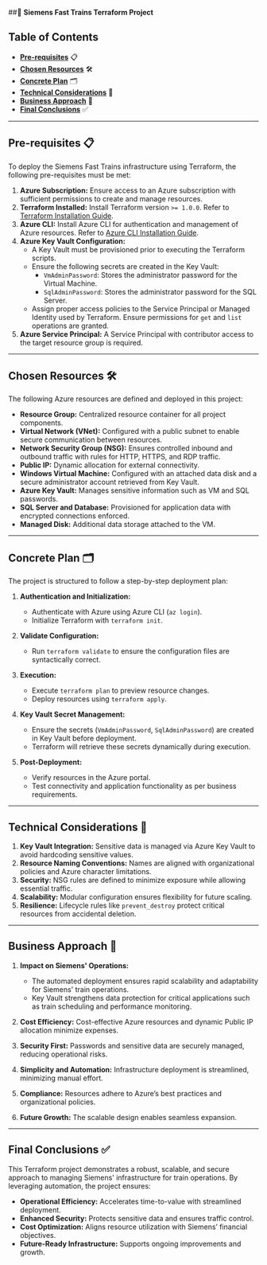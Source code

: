 ##🚆 **Siemens Fast Trains Terraform Project**

## **Table of Contents**
- **[Pre-requisites](#pre-requisites)** 📋
- **[Chosen Resources](#chosen-resources)** 🛠️
- **[Concrete Plan](#concrete-plan)** 🗂️
- **[Technical Considerations](#technical-considerations)** 🔧
- **[Business Approach](#business-approach)** 💼
- **[Final Conclusions](#final-conclusions)** ✅

---

## **Pre-requisites** 📋
To deploy the Siemens Fast Trains infrastructure using Terraform, the following pre-requisites must be met:

1. **Azure Subscription:** Ensure access to an Azure subscription with sufficient permissions to create and manage resources.
2. **Terraform Installed:** Install Terraform version `>= 1.0.0`. Refer to [Terraform Installation Guide](https://developer.hashicorp.com/terraform/tutorials/aws-get-started/install-cli).
3. **Azure CLI:** Install Azure CLI for authentication and management of Azure resources. Refer to [Azure CLI Installation Guide](https://learn.microsoft.com/en-us/cli/azure/install-azure-cli).
4. **Azure Key Vault Configuration:**
   - A Key Vault must be provisioned prior to executing the Terraform scripts.
   - Ensure the following secrets are created in the Key Vault:
     - `VmAdminPassword`: Stores the administrator password for the Virtual Machine.
     - `SqlAdminPassword`: Stores the administrator password for the SQL Server.
   - Assign proper access policies to the Service Principal or Managed Identity used by Terraform. Ensure permissions for `get` and `list` operations are granted.
5. **Azure Service Principal:** A Service Principal with contributor access to the target resource group is required.

---

## **Chosen Resources** 🛠️
The following Azure resources are defined and deployed in this project:

- **Resource Group:** Centralized resource container for all project components.
- **Virtual Network (VNet):** Configured with a public subnet to enable secure communication between resources.
- **Network Security Group (NSG):** Ensures controlled inbound and outbound traffic with rules for HTTP, HTTPS, and RDP traffic.
- **Public IP:** Dynamic allocation for external connectivity.
- **Windows Virtual Machine:** Configured with an attached data disk and a secure administrator account retrieved from Key Vault.
- **Azure Key Vault:** Manages sensitive information such as VM and SQL passwords.
- **SQL Server and Database:** Provisioned for application data with encrypted connections enforced.
- **Managed Disk:** Additional data storage attached to the VM.

---

## **Concrete Plan** 🗂️
The project is structured to follow a step-by-step deployment plan:

1. **Authentication and Initialization:**
   - Authenticate with Azure using Azure CLI (`az login`).
   - Initialize Terraform with `terraform init`.

2. **Validate Configuration:**
   - Run `terraform validate` to ensure the configuration files are syntactically correct.

3. **Execution:**
   - Execute `terraform plan` to preview resource changes.
   - Deploy resources using `terraform apply`.

4. **Key Vault Secret Management:**
   - Ensure the secrets (`VmAdminPassword`, `SqlAdminPassword`) are created in Key Vault before deployment.
   - Terraform will retrieve these secrets dynamically during execution.

5. **Post-Deployment:**
   - Verify resources in the Azure portal.
   - Test connectivity and application functionality as per business requirements.

---

## **Technical Considerations** 🔧
1. **Key Vault Integration:** Sensitive data is managed via Azure Key Vault to avoid hardcoding sensitive values.
2. **Resource Naming Conventions:** Names are aligned with organizational policies and Azure character limitations.
3. **Security:** NSG rules are defined to minimize exposure while allowing essential traffic.
4. **Scalability:** Modular configuration ensures flexibility for future scaling.
5. **Resilience:** Lifecycle rules like `prevent_destroy` protect critical resources from accidental deletion.

---

## **Business Approach** 💼
1. **Impact on Siemens' Operations:**
   - The automated deployment ensures rapid scalability and adaptability for Siemens' train operations.
   - Key Vault strengthens data protection for critical applications such as train scheduling and performance monitoring.

2. **Cost Efficiency:** Cost-effective Azure resources and dynamic Public IP allocation minimize expenses.
3. **Security First:** Passwords and sensitive data are securely managed, reducing operational risks.
4. **Simplicity and Automation:** Infrastructure deployment is streamlined, minimizing manual effort.
5. **Compliance:** Resources adhere to Azure’s best practices and organizational policies.
6. **Future Growth:** The scalable design enables seamless expansion.

---

## **Final Conclusions** ✅
This Terraform project demonstrates a robust, scalable, and secure approach to managing Siemens' infrastructure for train operations. By leveraging automation, the project ensures:

- **Operational Efficiency:** Accelerates time-to-value with streamlined deployment.
- **Enhanced Security:** Protects sensitive data and ensures traffic control.
- **Cost Optimization:** Aligns resource utilization with Siemens’ financial objectives.
- **Future-Ready Infrastructure:** Supports ongoing improvements and growth.
